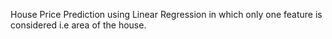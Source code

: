 House Price Prediction using Linear Regression in which only one feature is considered i.e area of the house.
